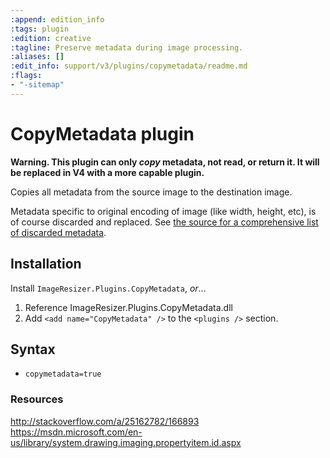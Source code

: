 ```yaml
---
:append: edition_info
:tags: plugin
:edition: creative
:tagline: Preserve metadata during image processing.
:aliases: []
:edit_info: support/v3/plugins/copymetadata/readme.md
:flags:
- "-sitemap"
---
```


# CopyMetadata plugin

**Warning. This plugin can only *copy* metadata, not read, or return it. It will be replaced in V4 with a more capable plugin.** 

Copies all metadata from the source image to the destination image. 

Metadata specific to original encoding of image (like width, height, etc), is of course discarded and replaced. See [the source for a comprehensive list of discarded metadata](https://github.com/imazen/resizer/blob/master/Plugins/CopyMetadata/CopyMetadataPlugin.cs#L68).

## Installation

Install `ImageResizer.Plugins.CopyMetadata`, *or*...

1. Reference ImageResizer.Plugins.CopyMetadata.dll
2. Add `<add name="CopyMetadata" />` to the `<plugins />` section.

## Syntax

* `copymetadata=true`


### Resources

http://stackoverflow.com/a/25162782/166893
https://msdn.microsoft.com/en-us/library/system.drawing.imaging.propertyitem.id.aspx